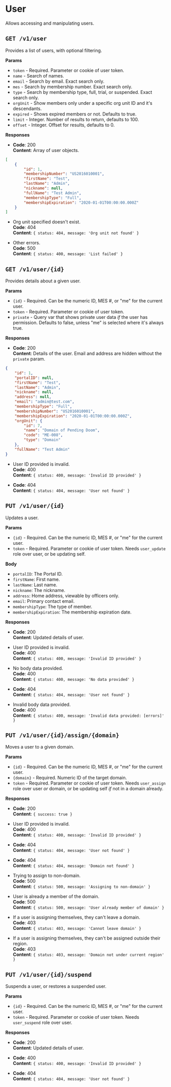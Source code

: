# User
Allows accessing and manipulating users.

## `GET /v1/user`
Provides a list of users, with optional filtering.

__Params__
* `token` - Required. Parameter or cookie of user token.
* `name` - Search of names.
* `email` - Search by email. Exact search only.
* `mes` - Search by membership number. Exact search only.
* `type` - Search by membership type, full, trial, or suspended. Exact search only.
* `orgUnit` - Show members only under a specific org unit ID and it's descendants.
* `expired` - Shows expired members or not. Defaults to true.
* `limit` - Integer. Number of results to return, defaults to 100.
* `offset` - Integer. Offset for results, defaults to 0.

__Responses__

* __Code__: 200<br>
__Content__: Array of user objects.
```json
[
	{
		"id": 1,
		"membershipNumber": "US2016010001",
		"firstName": "Test",
		"lastName": "Admin",
		"nickname": null,
		"fullName": "Test Admin",
		"membershipType": "Full",
		"membershipExpiration": "2020-01-01T00:00:00.000Z"
	}
]
```

* Org unit specified doesn't exist.<br>
__Code__: 404<br>
__Content__: `{ status: 404, message: 'Org unit not found' }`

* Other errors.<br>
__Code__: 500<br>
__Content__: `{ status: 400, message: 'List failed' }`


## `GET /v1/user/{id}`
Provides details about a given user.

__Params__
* `{id}` - Required. Can be the numeric ID, MES #, or "me" for the current user.
* `token` - Required. Parameter or cookie of user token.
* `private` - Query var that shows private user data _if_ the user has permission. Defaults to false, unless "me" is selected where it's always true.

__Responses__

* __Code__: 200<br>
__Content__: Details of the user. Email and address are hidden without the `private` param.
```json
{
	"id": 1,
	"portalID": null,
	"firstName": "Test",
	"lastName": "Admin",
	"nickname": null,
	"address": null,
	"email": "admin@test.com",
	"membershipType": "Full",
	"membershipNumber": "US2016010001",
	"membershipExpiration": "2020-01-01T00:00:00.000Z",
	"orgUnit": {
		"id": 7,
		"name": "Domain of Pending Doom",
		"code": "ME-008",
		"type": "Domain"
	},
	"fullName": "Test Admin"
}
```

* User ID provided is invalid.<br>
__Code__: 400<br>
__Content__: `{ status: 400, message: 'Invalid ID provided' }`

* __Code__: 404<br>
__Content__: `{ status: 404, message: 'User not found' }`


## `PUT /v1/user/{id}`
Updates a user.

__Params__
* `{id}` - Required. Can be the numeric ID, MES #, or "me" for the current user.
* `token` - Required. Parameter or cookie of user token. Needs `user_update` role over user, or be updating self.

__Body__
* `portalID`: The Portal ID.
* `firstName`: First name.
* `lastName`: Last name.
* `nickname`: The nickname.
* `address`: Home address, viewable by officers only.
* `email`: Primary contact email.
* `membershipType`: The type of member.
* `membershipExpiration`: The membership expiration date.

__Responses__

* __Code__: 200<br>
__Content__: Updated details of user.

* User ID provided is invalid.<br>
__Code__: 400<br>
__Content__: `{ status: 400, message: 'Invalid ID provided' }`

* No body data provided.<br>
__Code__: 400<br>
__Content__: `{ status: 400, message: 'No data provided' }`

* __Code__: 404<br>
__Content__: `{ status: 404, message: 'User not found' }`

* Invalid body data provided.<br>
__Code__: 400<br>
__Content__: `{ status: 400, message: 'Invalid data provided: [errors]' }`


## `PUT /v1/user/{id}/assign/{domain}`
Moves a user to a given domain.

__Params__
* `{id}` - Required. Can be the numeric ID, MES #, or "me" for the current user.
* `{domain}` - Required. Numeric ID of the target domain.
* `token` - Required. Parameter or cookie of user token. Needs `user_assign` role over user _or_ domain, or be updating self _if_ not in a domain already.

__Responses__

* __Code__: 200<br>
__Content__: `{ success: true }`

* User ID provided is invalid.<br>
__Code__: 400<br>
__Content__: `{ status: 400, message: 'Invalid ID provided' }`

* __Code__: 404<br>
__Content__: `{ status: 404, message: 'User not found' }`

* __Code__: 404<br>
__Content__: `{ status: 404, message: 'Domain not found' }`

* Trying to assign to non-domain.<br>
__Code__: 500<br>
__Content__: `{ status: 500, message: 'Assigning to non-domain' }`

* User is already a member of the domain.<br>
__Code__: 500<br>
__Content__: `{ status: 500, message: 'User already member of domain' }`

* If a user is assigning themselves, they can't leave a domain.<br>
__Code__: 403<br>
__Content__: `{ status: 403, message: 'Cannot leave domain' }`

* If a user is assigning themselves, they can't be assigned outside their region.<br>
__Code__: 403<br>
__Content__: `{ status: 403, message: 'Domain not under current region' }`


## `PUT /v1/user/{id}/suspend`
Suspends a user, or restores a suspended user.

__Params__
* `{id}` - Required. Can be the numeric ID, MES #, or "me" for the current user.
* `token` - Required. Parameter or cookie of user token. Needs `user_suspend` role over user.

__Responses__

* __Code__: 200<br>
__Content__: Updated details of user.

* __Code__: 400<br>
__Content__: `{ status: 400, message: 'Invalid ID provided' }`

* __Code__: 404<br>
__Content__: `{ status: 404, message: 'User not found' }`

